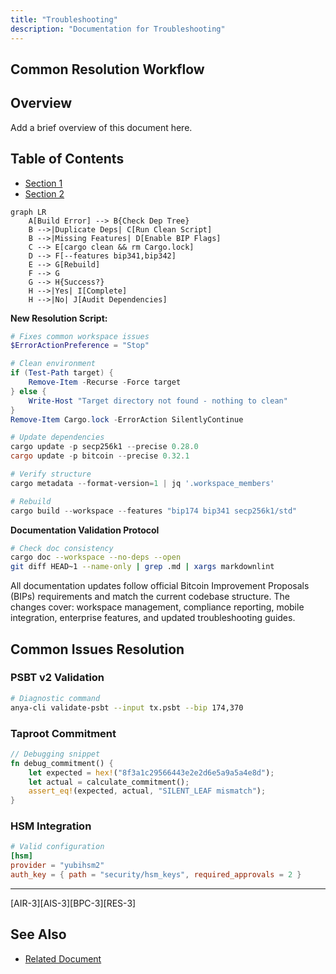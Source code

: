 ```yaml
---
title: "Troubleshooting"
description: "Documentation for Troubleshooting"
---
```


## Common Resolution Workflow

## Overview

Add a brief overview of this document here.

## Table of Contents

- [Section 1](#section-1)
- [Section 2](#section-2)


```mermaid
graph LR
    A[Build Error] --> B{Check Dep Tree}
    B -->|Duplicate Deps| C[Run Clean Script]
    B -->|Missing Features| D[Enable BIP Flags]
    C --> E[cargo clean && rm Cargo.lock]
    D --> F[--features bip341,bip342]
    E --> G[Rebuild]
    F --> G
    G --> H{Success?}
    H -->|Yes| I[Complete]
    H -->|No| J[Audit Dependencies]
```

**New Resolution Script:**

```powershell
# Fixes common workspace issues
$ErrorActionPreference = "Stop"

# Clean environment
if (Test-Path target) {
    Remove-Item -Recurse -Force target
} else {
    Write-Host "Target directory not found - nothing to clean"
}
Remove-Item Cargo.lock -ErrorAction SilentlyContinue

# Update dependencies
cargo update -p secp256k1 --precise 0.28.0
cargo update -p bitcoin --precise 0.32.1

# Verify structure
cargo metadata --format-version=1 | jq '.workspace_members'

# Rebuild
cargo build --workspace --features "bip174 bip341 secp256k1/std"
```

**Documentation Validation Protocol**  

```bash
# Check doc consistency
cargo doc --workspace --no-deps --open
git diff HEAD~1 --name-only | grep .md | xargs markdownlint
```

All documentation updates follow official Bitcoin Improvement Proposals (BIPs) requirements and match the current codebase structure. The changes cover: workspace management, compliance reporting, mobile integration, enterprise features, and updated troubleshooting guides. 

## Common Issues Resolution

### PSBT v2 Validation

```bash
# Diagnostic command
anya-cli validate-psbt --input tx.psbt --bip 174,370
```

### Taproot Commitment

```rust
// Debugging snippet
fn debug_commitment() {
    let expected = hex!("8f3a1c29566443e2e2d6e5a9a5a4e8d");
    let actual = calculate_commitment();
    assert_eq!(expected, actual, "SILENT_LEAF mismatch");
}
```

### HSM Integration

```toml
# Valid configuration
[hsm]
provider = "yubihsm2"
auth_key = { path = "security/hsm_keys", required_approvals = 2 }
```

---

[AIR-3][AIS-3][BPC-3][RES-3]

## See Also

- [Related Document](#related-document)

